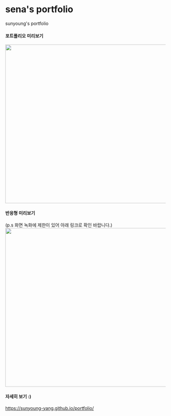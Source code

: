 # sena's portfolio
 sunyoung's portfolio
 
 
#### 포트폴리오 미리보기
<img src="https://user-images.githubusercontent.com/65889734/151301532-57b2d4dd-fcfb-4774-98e7-25badf054025.gif"  width="700" height="500">

#### 반응형 미리보기 
(p.s 화면 녹화에 제한이 있어 아래 링크로 확인 바랍니다.)
<img src="https://user-images.githubusercontent.com/65889734/151301561-dae8a405-9d24-4ce1-b537-70dd4c3139f9.gif"  width="700" height="500">
 
#### 자세히 보기 :)
https://sunyoung-yang.github.io/portfolio/
